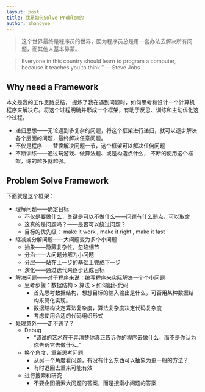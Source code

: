 ```yaml
---
layout: post
title: 我是如何Solve Problem的
author: zhangyue
---
```

> 这个世界最终是程序员的世界，因为程序员总是用一套办法去解决所有问题，而其他人基本靠蒙。

> Everyone in this country should learn to program a computer, because it teaches you to think.” — Steve Jobs

## Why need a Framework
本文是我的工作思路总结， 提炼了我在遇到问题时，如何思考和设计一个计算机程序来解决它。将这个过程明确并形成一个框架，有助于反思、训练和主动优化这个过程。

* 递归思想——无论遇到多复杂的问题，将这个框架进行递归，就可以逐步解决各个层面的问题，最终解决任意问题。
* 不仅是程序——替换解决问题一节，这个框架可以解决任何问题
* 不断训练——通过玩游戏、做算法题、或是构造点什么， 不断的使用这个框架，练的越多就越强。

## Problem Solve Framework

下面就是这个框架：

* 理解问题——确定目标
    * 不仅是要做什么，关键是可以不做什么——问题有什么弱点，可以取舍
    * 这真的是问题吗？——是否可以绕过问题？
    * 目标的优先级： make it work , make it right , make it fast
* 缩减或分解问题——大问题变为多个小问题
    * 抽象——隐藏复杂性，忽略细节
    * 分治——大问题分解为小问题
    * 分层——站在上一步的基础上完成下一步
    * 演化——通过迭代来逐步达成目标
* 解决问题——对于程序来说：编写程序来实际解决一个个小问题
    * 思考步骤：数据结构 > 算法 > 如何组织代码
        * 首先思考数据结构，想想目标的输入输出是什么，可否用某种数据结构来简化实现。   
        * 数据结构决定算法复杂度，算法复杂度决定代码复杂度
        * 考虑使用合适的代码组织形式
* 处理意外——走不通了？
    * Debug
        * “调试的艺术在于弄清楚你真正告诉你的程序去做什么，而不是你认为你告诉它去做什么。”
    * 换个角度，重新思考问题
        * 从另一个角度看问题，有没有什么东西可以抽象为更一般的方法？
        * 有时退回去重来可能有效
    * 进行搜索和研究
        * 不要企图搜索大问题的答案，而是搜索小问题的答案




